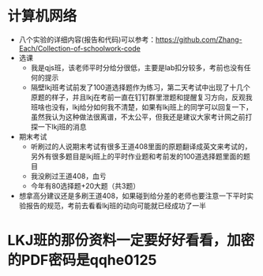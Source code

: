 # 计算机网络

- 八个实验的详细内容(报告和代码)可以参考：https://github.com/Zhang-Each/Collection-of-schoolwork-code
- 选课
  - 我是qjs班，该老师平时分给分很低，主要是lab扣分较多，考前也没有任何的提示
  - 隔壁lkj班考试前发了100道选择题作为练习，第二天考试中出现了十几个原题的样子，并且lkj在考前一直在钉钉群里泄题和提醒复习方向，反观我班啥也没有，lkj给分如何我不清楚，如果有lkj班上的同学可以回复一下，虽然我认为这种做法很离谱，不太公平，但我还是建议大家考计网之前打探一下lkj班的消息
- 期末考试
  - 听刷过的人说期末考试有很多王道408里面的原题翻译成英文来考试的，另外有很多题目是lkj班上的平时作业题和考前发的100道选择题里面的题目
  - 我没刷过王道408，血亏
  - 今年有80选择题+20大题（共3题）
- 想拿高分建议还是多刷王道408，如果碰到给分差的老师也要注意一下平时实验报告的规范，考前去看看lkj班的动向可能就已经成功了一半

# LKJ班的那份资料一定要好好看看，加密的PDF密码是qqhe0125